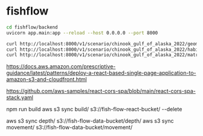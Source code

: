 # fishflow

```bash
cd fishflow/backend
uvicorn app.main:app --reload --host 0.0.0.0 --port 8000

curl http://localhost:8000/v1/scenario/chinook_gulf_of_alaska_2022/geometries
curl http://localhost:8000/v1/scenario/chinook_gulf_of_alaska_2022/habitat
curl http://localhost:8000/v1/scenario/chinook_gulf_of_alaska_2022/matrices?start_date=2022-03-01&end_date=2022-03-30
```


https://docs.aws.amazon.com/prescriptive-guidance/latest/patterns/deploy-a-react-based-single-page-application-to-amazon-s3-and-cloudfront.html


https://github.com/aws-samples/react-cors-spa/blob/main/react-cors-spa-stack.yaml


npm run build
aws s3 sync build/ s3://fish-flow-react-bucket/ --delete

aws s3 sync depth/ s3://fish-flow-data-bucket/depth/
aws s3 sync movement/ s3://fish-flow-data-bucket/movement/